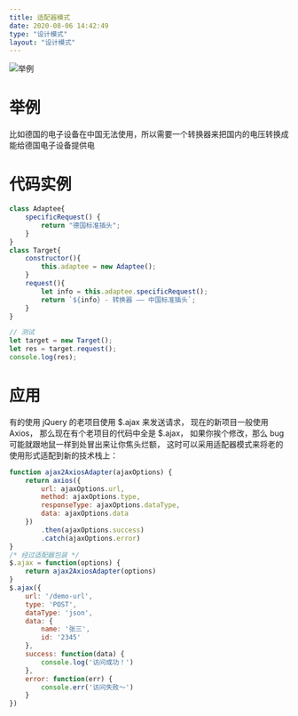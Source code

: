 ```yaml
---
title: 适配器模式
date: 2020-08-06 14:42:49
type: "设计模式"
layout: "设计模式"
---
```


![举例](./01.png)

# 举例

比如德国的电子设备在中国无法使用，所以需要一个转换器来把国内的电压转换成能给德国电子设备提供电

# 代码实例

```js
class Adaptee{
    specificRequest() {
        return "德国标准插头";
    }
}
class Target{
    constructor(){
        this.adaptee = new Adaptee();
    }
    request(){
        let info = this.adaptee.specificRequest();
        return `${info} - 转换器 —— 中国标准插头`;
    }
}

// 测试
let target = new Target();
let res = target.request();
console.log(res);
```

# 应用

有的使用 jQuery 的老项目使用 $.ajax 来发送请求，
现在的新项目一般使用 Axios，
那么现在有个老项目的代码中全是 $.ajax，
如果你挨个修改，那么 bug 可能就跟地鼠一样到处冒出来让你焦头烂额，
这时可以采用适配器模式来将老的使用形式适配到新的技术栈上：

```js
function ajax2AxiosAdapter(ajaxOptions) {
    return axios({
        url: ajaxOptions.url,
        method: ajaxOptions.type,
        responseType: ajaxOptions.dataType,
        data: ajaxOptions.data
    })
        .then(ajaxOptions.success)
        .catch(ajaxOptions.error)
}
/* 经过适配器包装 */
$.ajax = function(options) {
    return ajax2AxiosAdapter(options)
}
$.ajax({
    url: '/demo-url',
    type: 'POST',
    dataType: 'json',
    data: {
        name: '张三',
        id: '2345'
    },
    success: function(data) {
        console.log('访问成功！')
    },
    error: function(err) {
        console.err('访问失败～')
    }
})
```